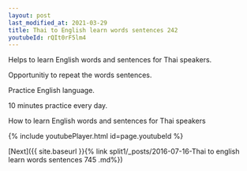 ```yaml
---
layout: post
last_modified_at: 2021-03-29
title: Thai to English learn words sentences 242 
youtubeId: rQIt0rF5lm4
---
```

 
 
Helps to learn English words and sentences for Thai speakers.

Opportunitiy to repeat the words sentences. 

Practice English language. 
 
10 minutes practice every day. 
 
How to learn English words and sentences for Thai speakers 
 
{% include youtubePlayer.html id=page.youtubeId %}
 
 
[Next]({{ site.baseurl }}{% link  split1/_posts/2016-07-16-Thai to english learn words sentences 745 .md%})
 
